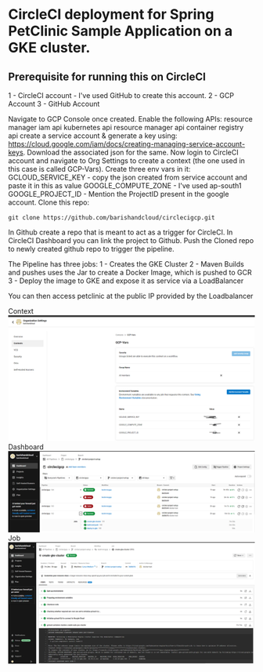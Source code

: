 # CircleCI deployment for Spring PetClinic Sample Application on a GKE cluster.

## Prerequisite for running this on CircleCI
1 - CircleCI account - I've used GitHub to create this account.
2 - GCP Account
3 - GitHub Account

Navigate to GCP Console once created.
 Enable the following APIs:
    resource manager
    iam api
    kubernetes api
    resource manager api
    container registry api
 create a service account & generate a key using: https://cloud.google.com/iam/docs/creating-managing-service-account-keys. Download the associated json for the same. 
Now login to CircleCI account and navigate to Org Settings to create a context (the one used in this case is called GCP-Vars).
Create three env vars in it:
GCLOUD_SERVICE_KEY - copy the json created from service account and paste it in this as value
GOOGLE_COMPUTE_ZONE - I've used ap-south1
GOOGLE_PROJECT_ID - Mention the ProjectID present in the google account.
Clone this repo:
```
git clone https://github.com/barishandcloud/circlecigcp.git
```
In Github create a repo that is meant to act as a trigger for CircleCI.
In CircleCI Dashboard you can link the project to Github.
Push the Cloned repo to newly created github repo to trigger the pipeline.

The Pipeline has three jobs:
1 - Creates the GKE Cluster
2 - Maven Builds and pushes uses the Jar to create a Docker Image, which is pushed to GCR
3 - Deploy the image to GKE and expose it as service via a LoadBalancer

You can then access petclinic at the public IP provided by the Loadbalancer

Context
![CircleCI-Context](png/CircleCI-Context.png)
Dashboard
![CircleCI-Dashboard](png/CircleCI-Dashboard.png)
Job
![CircleCI-Job](png/CircleCI-Job.png)

